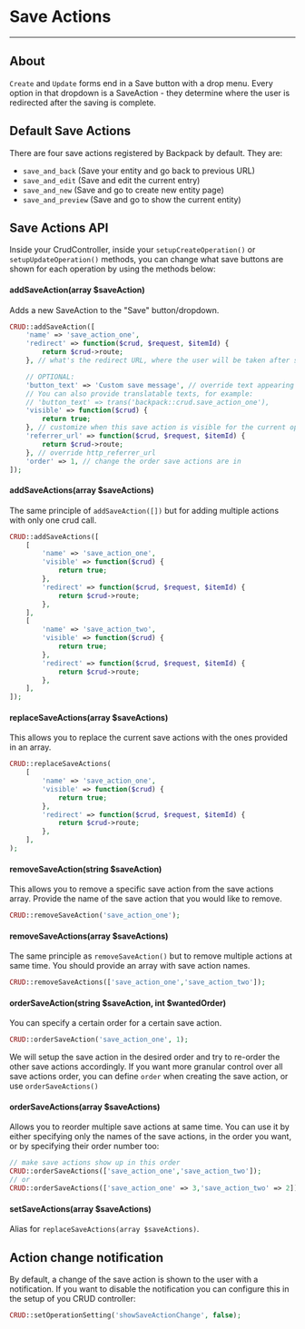 # Save Actions

---

<a name="about"></a>
## About

`Create` and `Update` forms end in a Save button with a drop menu. Every option in that dropdown is a SaveAction - they determine where the user is redirected after the saving is complete.

<a name="defaults"></a>
## Default Save Actions

There are four save actions registered by Backpack by default. They are:
  - ```save_and_back``` (Save your entity and go back to previous URL)
  - ```save_and_edit``` (Save and edit the current entry)
  - ```save_and_new``` (Save and go to create new entity page)
  - ```save_and_preview``` (Save and go to show the current entity)

<a name="save-actions-api"></a>
## Save Actions API

Inside your CrudController, inside your ```setupCreateOperation()``` or ```setupUpdateOperation()``` methods, you can change what save buttons are shown for each operation by using the methods below:

#### addSaveAction(array $saveAction)

Adds a new SaveAction to the "Save" button/dropdown.

```php
CRUD::addSaveAction([
    'name' => 'save_action_one',
    'redirect' => function($crud, $request, $itemId) {
        return $crud->route;
    }, // what's the redirect URL, where the user will be taken after saving?

    // OPTIONAL:
    'button_text' => 'Custom save message', // override text appearing on the button
    // You can also provide translatable texts, for example:
    // 'button_text' => trans('backpack::crud.save_action_one'),
    'visible' => function($crud) {
        return true;
    }, // customize when this save action is visible for the current operation
    'referrer_url' => function($crud, $request, $itemId) {
        return $crud->route;
    }, // override http_referrer_url
    'order' => 1, // change the order save actions are in
]);
```

#### addSaveActions(array $saveActions)

The same principle of `addSaveAction([])` but for adding multiple actions with only one crud call.

```php
CRUD::addSaveActions([
    [
        'name' => 'save_action_one',
        'visible' => function($crud) {
            return true;
        },
        'redirect' => function($crud, $request, $itemId) {
            return $crud->route;
        },
    ],
    [
        'name' => 'save_action_two',
        'visible' => function($crud) {
            return true;
        },
        'redirect' => function($crud, $request, $itemId) {
            return $crud->route;
        },
    ],
]);
```

#### replaceSaveActions(array $saveActions)

This allows you to replace the current save actions with the ones provided in an array.

```php
CRUD::replaceSaveActions(
    [
        'name' => 'save_action_one',
        'visible' => function($crud) {
            return true;
        },
        'redirect' => function($crud, $request, $itemId) {
            return $crud->route;
        },
    ],
);
```


#### removeSaveAction(string $saveAction)

This allows you to remove a specific save action from the save actions array. Provide the name of the save action that you would like to remove.
```php
CRUD::removeSaveAction('save_action_one');
```

#### removeSaveActions(array $saveActions)

The same principle as `removeSaveAction()` but to remove multiple actions at same time. You should provide an array with save action names.
```php
CRUD::removeSaveActions(['save_action_one','save_action_two']);
```

#### orderSaveAction(string $saveAction, int $wantedOrder)

You can specify a certain order for a certain save action.

```php
CRUD::orderSaveAction('save_action_one', 1);
```

We will setup the save action in the desired order and try to re-order the other save actions accordingly. If you want more granular control over all save actions order, you can define ```order``` when creating the save action, or use ```orderSaveActions()```

#### orderSaveActions(array $saveActions)

Allows you to reorder multiple save actions at same time. You can use it by either specifying only the names of the save actions, in the order you want, or by specifying their order number too:

```php
// make save actions show up in this order
CRUD::orderSaveActions(['save_action_one','save_action_two']);
// or
CRUD::orderSaveActions(['save_action_one' => 3,'save_action_two' => 2]);
```

#### setSaveActions(array $saveActions)

Alias for ```replaceSaveActions(array $saveActions)```.

## Action change notification

By default, a change of the save action is shown to the user with a notification. If you want to disable the notification
you can configure this in the setup of you CRUD controller:

```php
CRUD::setOperationSetting('showSaveActionChange', false);
```
